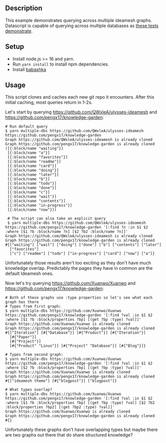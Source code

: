 ## Description

This example demonstrates querying across multiple ideamesh graphs. Datascript is
capable of querying across multiple databases as [these tests demonstrate](https://github.com/tonsky/datascript/blob/6de343b1b3aecb95c21fbe46384face3f99b989b/test/datascript/test/query_pull.cljc#L60-L80).

## Setup

* Install node.js >= 16 and yarn.
* Run `yarn install` to install npm dependencies.
* Install [babashka](https://github.com/babashka/babashka)

## Usage

This script clones and caches each new git repo it encounters. After this
initial caching, most queries return in 1-2s.

Let's start by querying https://github.com/QWxleA/ulysses-ideamesh and https://github.com/pengx17/knowledge-garden:

```
# Run default query
$ yarn multiple-dbs https://github.com/QWxleA/ulysses-ideamesh https://github.com/pengx17/knowledge-garden
Graph https://github.com/QWxleA/ulysses-ideamesh is already cloned
Graph https://github.com/pengx17/knowledge-garden is already cloned
([{:block/name "waiting"}]
 [{:block/name "a"}]
 [{:block/name "favorites"}]
 [{:block/name "readme"}]
 [{:block/name "card"}]
 [{:block/name "doing"}]
 [{:block/name "later"}]
 [{:block/name "b"}]
 [{:block/name "todo"}]
 [{:block/name "done"}]
 [{:block/name "c"}]
 [{:block/name "wait"}]
 [{:block/name "contents"}]
 [{:block/name "in-progress"}]
 [{:block/name "now"}])

 # The script can also take an explicit query
 $ yarn multiple-dbs https://github.com/QWxleA/ulysses-ideamesh https://github.com/pengx17/knowledge-garden '[:find ?n :in $1 $2 :where [$1 ?b :block/name ?n] [$2 ?b2 :block/name ?n]]'
Graph https://github.com/QWxleA/ulysses-ideamesh is already cloned
Graph https://github.com/pengx17/knowledge-garden is already cloned
#{["waiting"] ["wait"] ["doing"] ["done"] ["b"] ["contents"] ["later"]
  ["favorites"]
  ["c"] ["readme"] ["todo"] ["in-progress"] ["card"] ["now"] ["a"]}
```

Unfortunately those results aren't too exciting as they don't have much knowledge overlap. Predictably the pages they have in common are the default Ideamesh ones.

Now let's try querying https://github.com/Xuanwo/Xuanwo and https://github.com/pengx17/knowledge-garden:

```
# Both of these graphs use :type properties so let's see what each graph has there
# Types from first graph:
$ yarn multiple-dbs https://github.com/Xuanwo/Xuanwo https://github.com/pengx17/knowledge-garden '[:find ?val :in $1 $2 :where [$1 ?b :block/properties ?bp] [(get ?bp :type) ?val]]'
Graph https://github.com/Xuanwo/Xuanwo is already cloned
Graph https://github.com/pengx17/knowledge-garden is already cloned
#{["Iteration"] [#{"Database"}] [#{"Product"}] [#{"Iteration"}]
  [#{"Paper"}]
  [#{"Project"}]
  [#{"Product" "Linux"}] [#{"Project" "Database"}] [#{"Blog"}]}

# Types from second graph:
$ yarn multiple-dbs https://github.com/Xuanwo/Xuanwo https://github.com/pengx17/knowledge-garden '[:find ?val :in $1 $2 :where [$2 ?b :block/properties ?bp] [(get ?bp :type) ?val]]'
Graph https://github.com/Xuanwo/Xuanwo is already cloned
Graph https://github.com/pengx17/knowledge-garden is already cloned
#{["ideamesh theme"] [#{"blogpost"}] ["blogpost"]}

# What types overlap?
$ yarn multiple-dbs https://github.com/Xuanwo/Xuanwo https://github.com/pengx17/knowledge-garden '[:find ?val :in $1 $2 :where [$1 ?b :block/properties ?bp] [(get ?bp :type) ?val] [$2 ?b2 :block/properties ?bp2] [(get ?bp2 :type) ?val]]'
Graph https://github.com/Xuanwo/Xuanwo is already cloned
Graph https://github.com/pengx17/knowledge-garden is already cloned
#{}
```

Unfortunately these graphs don't have overlapping types but maybe there are two graphs out there that do share structured knowledge?
